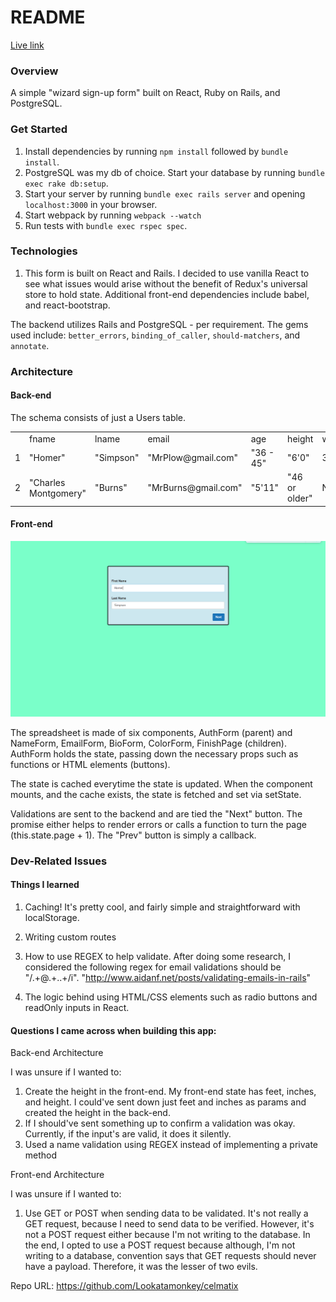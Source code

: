 # README

[Live link][heroku]

[heroku]: http://celmatix-cc.herokuapp.com

### Overview

A simple "wizard sign-up form" built on React, Ruby on Rails, and PostgreSQL.


### Get Started

1. Install dependencies by running `npm install` followed by `bundle install`.
2. PostgreSQL was my db of choice. Start your database by running `bundle exec rake db:setup`.
3. Start your server by running `bundle exec rails server` and opening `localhost:3000` in your browser.
4. Start webpack by running `webpack --watch`
5. Run tests with `bundle exec rspec spec`.

### Technologies

1. This form is built on React and Rails. I decided to use vanilla React to see what issues would arise without the benefit of Redux's universal store to hold state. Additional front-end dependencies include babel, and react-bootstrap.

The backend utilizes Rails and PostgreSQL - per requirement. The gems used include: `better_errors`, `binding_of_caller`, `should-matchers`, and `annotate`.

### Architecture

#### Back-end
The schema consists of just a Users table. 

<table>
  <tr>
    <td></td>
    <td>fname</td>
    <td>lname</td>
    <td>email</td>
    <td>age</td>
    <td>height</td>
    <td>weight</td>
    <td>color</td>
  </tr>
  <tr>
    <td>1</td>
    <td>"Homer"</td>
    <td>"Simpson"</td>
    <td>"MrPlow@gmail.com"</td>
    <td>"36 - 45"</td>
    <td>"6'0"</td>
    <td>315</td>
    <td>"Pink"</td>
  </tr>
  <tr>
    <td>2</td>
    <td>"Charles Montgomery"</td>
    <td>"Burns"</td>
    <td>"MrBurns@gmail.com"</td>
    <td>"5'11"</td>
    <td>"46 or older"</td>
    <td>NULL</td>
    <td>"Green"</td>
  </tr>
</table>

#### Front-end

![screenshot](./lib/assets/images/home.png)

The spreadsheet is made of six components, AuthForm (parent) and NameForm, EmailForm, BioForm, ColorForm, FinishPage (children). AuthForm holds the state, passing down the necessary props such as functions or HTML elements (buttons).

The state is cached everytime the state is updated. When the component mounts, and the cache exists, the state is fetched and set via setState.

Validations are sent to the backend and are tied the "Next" button. The promise either helps to render errors or calls a function to turn the page (this.state.page + 1). The "Prev" button is simply a callback.

### Dev-Related Issues

#### Things I learned

1. Caching! It's pretty cool, and fairly simple and straightforward with localStorage.

2. Writing custom routes

3. How to use REGEX to help validate. After doing some research, I considered the following regex for email validations should be "/.+@.+\..+/i". "http://www.aidanf.net/posts/validating-emails-in-rails"

4. The logic behind using HTML/CSS elements such as radio buttons and readOnly inputs in React.

#### Questions I came across when building this app:

Back-end Architecture

I was unsure if I wanted to:
1. Create the height in the front-end. My front-end state has feet, inches, and height. I could've sent down just feet and inches as params and created the height in the back-end.
2. If I should've sent something up to confirm a validation was okay. Currently, if the input's are valid, it does it silently.
3. Used a name validation using REGEX instead of implementing a private method

Front-end Architecture

I was unsure if I wanted to:
1. Use GET or POST when sending data to be validated. It's not really a GET request, because I need to send data to be verified. However, it's not a POST request either because I'm not writing to the database. In the end, I opted to use a POST request because although, I'm not writing to a database, convention says that GET requests should never have a payload. Therefore, it was the lesser of two evils.

Repo URL: https://github.com/Lookatamonkey/celmatix